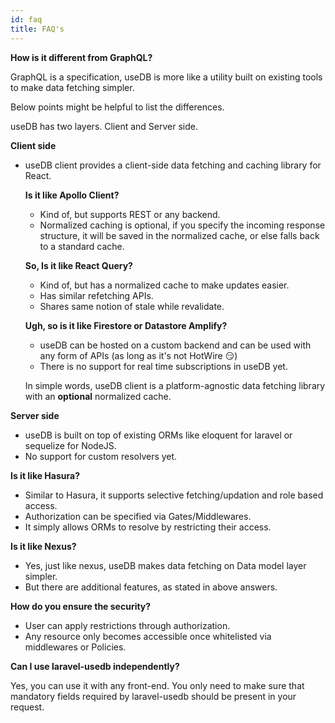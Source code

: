 ```yaml
---
id: faq
title: FAQ's
---
```


**How is it different from GraphQL?**

GraphQL is a specification, useDB is more like a utility built on existing tools to make data fetching simpler.

Below points might be helpful to list the differences.

useDB has two layers. Client and Server side.

**Client side**

- useDB client provides a client-side data fetching and caching library for React.

  **Is it like Apollo Client?**

  - Kind of, but supports REST or any backend.
  - Normalized caching is optional, if you specify the incoming response structure, it will be saved in the normalized cache, or else falls back to a standard cache.

  **So, Is it like React Query?**

  - Kind of, but has a normalized cache to make updates easier.
  - Has similar refetching APIs.
  - Shares same notion of stale while revalidate.

  **Ugh, so is it like Firestore or Datastore Amplify?**

  - useDB can be hosted on a custom backend and can be used with any form of APIs (as long as it's not HotWire 😏)
  - There is no support for real time subscriptions in useDB yet.

  In simple words, useDB client is a platform-agnostic data fetching library with an **optional** normalized cache.

**Server side**

- useDB is built on top of existing ORMs like eloquent for laravel or sequelize for NodeJS.
- No support for custom resolvers yet.

**Is it like Hasura?**

- Similar to Hasura, it supports selective fetching/updation and role based access.
- Authorization can be specified via Gates/Middlewares.
- It simply allows ORMs to resolve by restricting their access.

**Is it like Nexus?**

- Yes, just like nexus, useDB makes data fetching on Data model layer simpler.
- But there are additional features, as stated in above answers.

**How do you ensure the security?**

- User can apply restrictions through authorization.
- Any resource only becomes accessible once whitelisted via middlewares or Policies.

**Can I use laravel-usedb independently?**

Yes, you can use it with any front-end. You only need to make sure that mandatory fields required by laravel-usedb should be present in your request.
